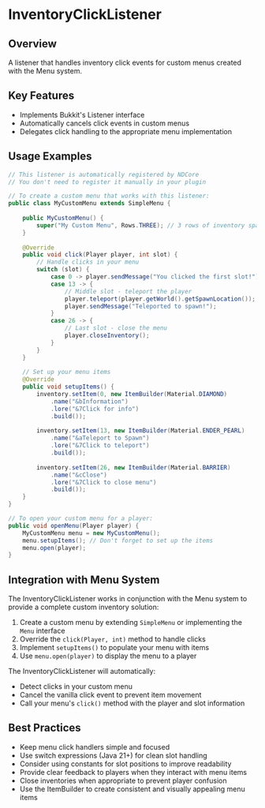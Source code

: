 # InventoryClickListener

## Overview

A listener that handles inventory click events for custom menus created with the Menu system.

## Key Features

- Implements Bukkit's Listener interface
- Automatically cancels click events in custom menus
- Delegates click handling to the appropriate menu implementation

## Usage Examples

```java
// This listener is automatically registered by NDCore
// You don't need to register it manually in your plugin

// To create a custom menu that works with this listener:
public class MyCustomMenu extends SimpleMenu {
    
    public MyCustomMenu() {
        super("My Custom Menu", Rows.THREE); // 3 rows of inventory space
    }
    
    @Override
    public void click(Player player, int slot) {
        // Handle clicks in your menu
        switch (slot) {
            case 0 -> player.sendMessage("You clicked the first slot!");
            case 13 -> {
                // Middle slot - teleport the player
                player.teleport(player.getWorld().getSpawnLocation());
                player.sendMessage("Teleported to spawn!");
            }
            case 26 -> {
                // Last slot - close the menu
                player.closeInventory();
            }
        }
    }
    
    // Set up your menu items
    @Override
    public void setupItems() {
        inventory.setItem(0, new ItemBuilder(Material.DIAMOND)
            .name("&bInformation")
            .lore("&7Click for info")
            .build());
            
        inventory.setItem(13, new ItemBuilder(Material.ENDER_PEARL)
            .name("&aTeleport to Spawn")
            .lore("&7Click to teleport")
            .build());
            
        inventory.setItem(26, new ItemBuilder(Material.BARRIER)
            .name("&cClose")
            .lore("&7Click to close menu")
            .build());
    }
}

// To open your custom menu for a player:
public void openMenu(Player player) {
    MyCustomMenu menu = new MyCustomMenu();
    menu.setupItems(); // Don't forget to set up the items
    menu.open(player);
}
```

## Integration with Menu System

The InventoryClickListener works in conjunction with the Menu system to provide a complete custom inventory solution:

1. Create a custom menu by extending `SimpleMenu` or implementing the `Menu` interface
2. Override the `click(Player, int)` method to handle clicks
3. Implement `setupItems()` to populate your menu with items
4. Use `menu.open(player)` to display the menu to a player

The InventoryClickListener will automatically:
- Detect clicks in your custom menu
- Cancel the vanilla click event to prevent item movement
- Call your menu's `click()` method with the player and slot information

## Best Practices

- Keep menu click handlers simple and focused
- Use switch expressions (Java 21+) for clean slot handling
- Consider using constants for slot positions to improve readability
- Provide clear feedback to players when they interact with menu items
- Close inventories when appropriate to prevent player confusion
- Use the ItemBuilder to create consistent and visually appealing menu items
